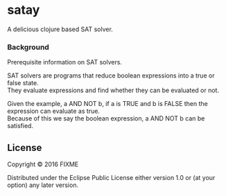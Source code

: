 # satay

A delicious clojure based SAT solver.

### Background

Prerequisite information on SAT solvers.

SAT solvers are programs that reduce boolean expressions into a true or false state.  
They evaluate expressions and find whether they can be evaluated or not.

Given the example, a AND NOT b, if a is TRUE and b is FALSE then the expression can evaluate as true.  
Because of this we say the boolean expression, a AND NOT b can be satisfied.

## License

Copyright © 2016 FIXME

Distributed under the Eclipse Public License either version 1.0 or (at
your option) any later version.
